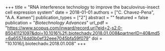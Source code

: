 +++
title = "RNA interference technology to improve the baculovirus-insect cell expression system"
date = 2018-01-01
authors = ["C. Chavez-Pena", "A.A. Kamen"]
publication_types = ["2"]
abstract = ""
featured = false
publication = "*Biotechnology Advances*"
url_pdf = "https://www.scopus.com/inward/record.uri?eid=2-s2.0-85041121097&doi=10.1016%2fj.biotechadv.2018.01.008&partnerID=40&md5=6a65574dd0b0ef32eee7045bfa59f079"
doi = "10.1016/j.biotechadv.2018.01.008"
+++

